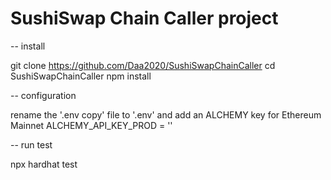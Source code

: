 # SushiSwap Chain Caller project

-- install

git clone https://github.com/Daa2020/SushiSwapChainCaller
cd SushiSwapChainCaller
npm install

-- configuration

rename the '.env copy' file to '.env' and add an ALCHEMY key for Ethereum Mainnet
ALCHEMY_API_KEY_PROD = ''

-- run test

npx hardhat test

